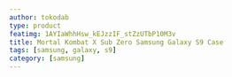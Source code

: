 ```yaml
---
author: tokodab
type: product
featimg: 1AYIaWhhHsw_kEJzzIF_stZzUTbP10M3v
title: Mortal Kombat X Sub Zero Samsung Galaxy S9 Case
tags: [samsung, galaxy, s9]
category: [samsung]
---
```


